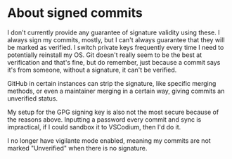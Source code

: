 # About signed commits

I don't currently provide any guarantee of signature validity using these. I always sign my commits, mostly, but I can't always guarantee that they will be marked as verified. I switch private keys frequently every time I need to potentially reinstall my OS. Git doesn't really seem to be the best at verification and that's fine, but do remember, just because a commit says it's from someone, without a signature, it can't be verified.

GitHub in certain instances can strip the signature, like specific merging methods, or even a maintainer merging in a certain way, giving commits an unverified status.

My setup for the GPG signing key is also not the most secure because of the reasons above. Inputting a password every commit and sync is impractical, if I could sandbox it to VSCodium, then I'd do it.

I no longer have vigilante mode enabled, meaning my commits are not marked "Unverified" when there is no signature.